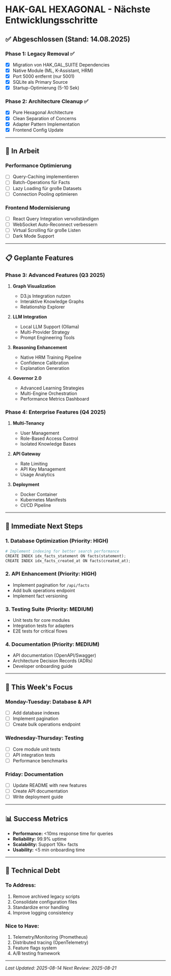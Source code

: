 # HAK-GAL HEXAGONAL - Nächste Entwicklungsschritte

## ✅ Abgeschlossen (Stand: 14.08.2025)

### Phase 1: Legacy Removal ✅
- [x] Migration von HAK_GAL_SUITE Dependencies
- [x] Native Module (ML, K-Assistant, HRM)
- [x] Port 5000 entfernt (nur 5001)
- [x] SQLite als Primary Source
- [x] Startup-Optimierung (5-10 Sek)

### Phase 2: Architecture Cleanup ✅
- [x] Pure Hexagonal Architecture
- [x] Clean Separation of Concerns
- [x] Adapter Pattern Implementation
- [x] Frontend Config Update

---

## 🔄 In Arbeit

### Performance Optimierung
- [ ] Query-Caching implementieren
- [ ] Batch-Operations für Facts
- [ ] Lazy Loading für große Datasets
- [ ] Connection Pooling optimieren

### Frontend Modernisierung
- [ ] React Query Integration vervollständigen
- [ ] WebSocket Auto-Reconnect verbessern
- [ ] Virtual Scrolling für große Listen
- [ ] Dark Mode Support

---

## 📋 Geplante Features

### Phase 3: Advanced Features (Q3 2025)
1. **Graph Visualization**
   - D3.js Integration nutzen
   - Interaktive Knowledge Graphs
   - Relationship Explorer

2. **LLM Integration**
   - Local LLM Support (Ollama)
   - Multi-Provider Strategy
   - Prompt Engineering Tools

3. **Reasoning Enhancement**
   - Native HRM Training Pipeline
   - Confidence Calibration
   - Explanation Generation

4. **Governor 2.0**
   - Advanced Learning Strategies
   - Multi-Engine Orchestration
   - Performance Metrics Dashboard

### Phase 4: Enterprise Features (Q4 2025)
1. **Multi-Tenancy**
   - User Management
   - Role-Based Access Control
   - Isolated Knowledge Bases

2. **API Gateway**
   - Rate Limiting
   - API Key Management
   - Usage Analytics

3. **Deployment**
   - Docker Container
   - Kubernetes Manifests
   - CI/CD Pipeline

---

## 🚀 Immediate Next Steps

### 1. Database Optimization (Priority: HIGH)
```python
# Implement indexing for better search performance
CREATE INDEX idx_facts_statement ON facts(statement);
CREATE INDEX idx_facts_created_at ON facts(created_at);
```

### 2. API Enhancement (Priority: HIGH)
- Implement pagination for `/api/facts`
- Add bulk operations endpoint
- Implement fact versioning

### 3. Testing Suite (Priority: MEDIUM)
- Unit tests for core modules
- Integration tests for adapters
- E2E tests for critical flows

### 4. Documentation (Priority: MEDIUM)
- API documentation (OpenAPI/Swagger)
- Architecture Decision Records (ADRs)
- Developer onboarding guide

---

## 🎯 This Week's Focus

### Monday-Tuesday: Database & API
- [ ] Add database indexes
- [ ] Implement pagination
- [ ] Create bulk operations endpoint

### Wednesday-Thursday: Testing
- [ ] Core module unit tests
- [ ] API integration tests
- [ ] Performance benchmarks

### Friday: Documentation
- [ ] Update README with new features
- [ ] Create API documentation
- [ ] Write deployment guide

---

## 📊 Success Metrics

- **Performance:** <10ms response time for queries
- **Reliability:** 99.9% uptime
- **Scalability:** Support 10k+ facts
- **Usability:** <5 min onboarding time

---

## 🔧 Technical Debt

### To Address:
1. Remove archived legacy scripts
2. Consolidate configuration files
3. Standardize error handling
4. Improve logging consistency

### Nice to Have:
1. Telemetry/Monitoring (Prometheus)
2. Distributed tracing (OpenTelemetry)
3. Feature flags system
4. A/B testing framework

---

*Last Updated: 2025-08-14*
*Next Review: 2025-08-21*
